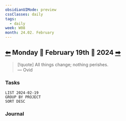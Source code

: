 ```yaml
---
obsidianUIMode: preview
cssClasses: daily
tags:
  - daily
week: W08
month: 24.02. February
---
```

  
## [⬅](2024.02.18.md) Monday 🔹 February 19th 🔹 2024 [➡](2024.02.20.md)  
  
> [!quote] All things change; nothing perishes.  
> — Ovid  
  
### Tasks  
  
```toggl  
LIST 2024-02-19  
GROUP BY PROJECT  
SORT DESC  
```  
  
### Journal  
